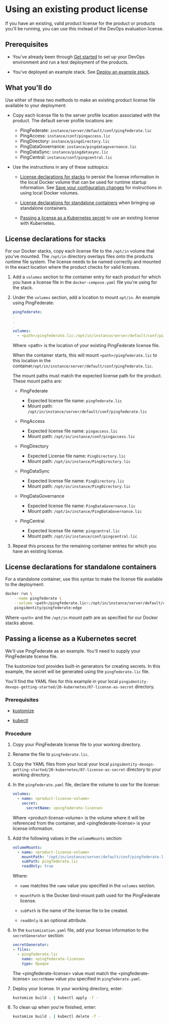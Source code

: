 # Using an existing product license

If you have an existing, valid product license for the product or products you'll be running, you can use this instead of the DevOps evaluation license.

## Prerequisites

* You've already been through [Get started](getStarted.md) to set up your DevOps environment and run a test deployment of the products.

* You've deployed an example stack. See [Deploy an example stack](getStartedWithGitRepo.md).

## What you'll do

Use either of these two methods to make an existing product license file available to your deployment:

* Copy each license file to the server profile location associated with the product. The default server profile locations are:
  - PingFederate: `instance/server/default/conf/pingfederate.lic`
  - PingAccess: `instance/conf/pingaccess.lic`
  - PingDirectory: `instance/pingdirectory.lic`
  - PingDataGovernance: `instance/pingdatagovernance.lic`
  - PingDataSync: `instance/pingdatasync.lic`
  - PingCentral: `instance/conf/pingcentral.lic`

* Use the instructions in any of these subtopics:

  - [License declarations for stacks](#license-declarations-for-stacks) to persist the license information in the local Docker volume that can be used for runtime startup information. See [Save your configuration changes](saveConfigs.md) for instructions in using local Docker volumes.

  - [License declarations for standalone containers](#license-declarations-for-standalone-containers) when bringing up standalone containers.

  - [Passing a license as a Kubernetes secret](#passing-a-license-as-a-kubernetes-secret) to use an existing license with Kubernetes.

## License declarations for stacks

For our Docker stacks, copy each license file to the `/opt/in` volume that you've mounted. The `/opt/in` directory overlays files onto the products runtime file system. The license needs to be named correctly and mounted in the exact location where the product checks for valid licenses.

 1. Add a `volumes` section to the container entry for each product for which you have a license file in the `docker-compose.yaml` file you're using for the stack.

 2. Under the `volumes` section, add a location to mount `opt/in`. An example using PingFederate:

    ```yaml
    pingfederate:
    .
    .
    .
    volumes:
      - <path>/pingfederate.lic:/opt/in/instance/server/default/conf/pingfederate.lic
    ```

    Where \<path> is the location of your existing PingFederate license file.

    When the container starts, this will mount `<path>/pingfederate.lic` to this location in the container`/opt/in/instance/server/default/conf/pingfederate.lic`.

    The mount paths must match the expected license path for the product. These mount paths are:

    * PingFederate
      - Expected license file name: `pingfederate.lic`
      - Mount path: `/opt/in/instance/server/default/conf/pingfederate.lic`

    * PingAccess
      - Expected license file name: `pingaccess.lic`
      - Mount path: `/opt/in/instance/conf/pingaccess.lic`

    * PingDirectory
      - Expected License file name: `PingDirectory.lic`
      - Mount path: `/opt/in/instance/PingDirectory.lic`

    * PingDataSync
      - Expected license file name: `PingDirectory.lic`
      - Mount path: `/opt/in/instance/PingDirectory.lic`

    * PingDataGovernance
      - Expected license file name: `PingDataGovernance.lic`
      - Mount path: `/opt/in/instance/PingDataGovernance.lic`

    * PingCentral
      - Expected license file name: `pingcentral.lic`
      - Mount path: `/opt/in/instance/conf/pingcentral.lic`

 3. Repeat this process for the remaining container entries for which you have an existing license.

## License declarations for standalone containers

For a standalone container, use this syntax to make the license file available to the deployment:

   ```bash
   docker run \
       --name pingfederate \
       --volume <path>/pingfederate.lic>:/opt/in/instance/server/default/conf/pingfederate.lic
       pingidentity/pingfederate:edge
   ```

   Where `<path>` and the `/opt/in` mount path are as specified for our Docker stacks above.

## Passing a license as a Kubernetes secret

We'll use PingFederate as an example. You'll need to supply your PingFederate license file.

The kustomize tool provides built-in generators for creating secrets. In this example, the secret will be generated using the `pingfederate.lic` file.

You'll find the YAML files for this example in your local `pingidentity-devops-getting-started/20-kubernetes/07-license-as-secret` directory.

### Prerequisites

* [kustomize](https://kustomize.io/)

* [kubectl](https://kubernetes.io/docs/tasks/tools/install-kubectl/)

### Procedure

1. Copy your PingFederate license file to your working directory.

2. Rename the file to `pingfederate.lic`.

3. Copy the YAML files from your local your local `pingidentity-devops-getting-started/20-kubernetes/07-license-as-secret` directory to your working directory.

4. In the `pingfederate.yaml` file, declare the volume to use for the license:

   ```yaml
   volumes:
     - name: <product-license-volume>
       secret:
         secretName: <pingfederate-license>
   ```

   Where \<product-license-volume> is the volume where it will be referenced from the container, and \<pingfederate-license> is your license information.

5. Add the following values in the `volumeMounts` section:

   ```yaml
   volumeMounts:
     - name: <product-license-volume>
       mountPath: "/opt/in/instance/server/default/conf/pingfederate.lic"
       subPath: pingfederate.lic
       readOnly: true
   ```

   Where:

     * `name` matches the `name` value you specified in the `volumes` section.

     * `mountPath` is the Docker bind-mount path used for the PingFederate license.

     * `subPath` is the name of the license file to be created.

     * `readOnly` is an optional attribute.

6. In the `kustomization.yaml` file, add your license information to the `secretGenerator` section:

   ```yaml
   secretGenerator:
   - files:
     - pingfederate.lic
       name: <pingfederate-license>
       type: Opaque
   ```

   The \<pingfederate-license> value must match the \<pingfederate-license> `secretName` value you specified in `pingfederate.yaml`.

7. Deploy your license. In your working directory, enter:

   ```bash
   kustomize build . | kubectl apply -f -
   ```

8. To clean up when you're finished, enter:

   ```bash
   kustomize build . | kubectl delete -f -
   ```
